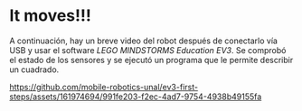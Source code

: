 # It moves!!!

<!-- Programa simple de movimientos: Utilizando las herramientas propias del robot, crear un programa
sencillo que indique movimientos básicos del robot, como desplazarse hacia adelante, girar a la dere-
cha, etc.
-->


A continuación, hay un breve video del robot después de conectarlo vía USB y usar el software *LEGO MINDSTORMS Education EV3*. Se comprobó el estado de los sensores y se ejecutó un programa que le permite describir un cuadrado.

https://github.com/mobile-robotics-unal/ev3-first-steps/assets/161974694/991fe203-f2ec-4ad7-9754-4938b49155fa




